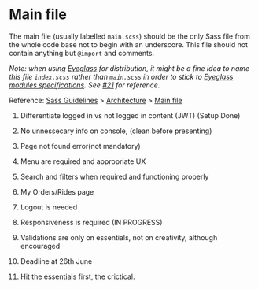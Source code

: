 # Main file

The main file (usually labelled `main.scss`) should be the only Sass file from the whole code base not to begin with an underscore. This file should not contain anything but `@import` and comments.

_Note: when using [Eyeglass](https://github.com/sass-eyeglass/eyeglass) for distribution, it might be a fine idea to name this file `index.scss` rather than `main.scss` in order to stick to [Eyeglass modules specifications](https://github.com/sass-eyeglass/eyeglass#writing-an-eyeglass-module-with-sass-files). See [#21](https://github.com/KittyGiraudel/sass-boilerplate/issues/21) for reference._

Reference: [Sass Guidelines](https://sass-guidelin.es/) > [Architecture](https://sass-guidelin.es/#architecture) > [Main file](https://sass-guidelin.es/#main-file)

1. Differentiate logged in vs not logged in content (JWT) (Setup Done)

2. No unnessecary info on console, (clean before presenting)

3. Page not found error(not mandatory) 

4. Menu are required and appropriate UX 

5. Search and filters when required and functioning properly

6. My Orders/Rides page

7. Logout is needed

8. Responsiveness is required (IN PROGRESS)

9. Validations are only on essentials, not on creativity, although encouraged

10. Deadline at 26th June

11. Hit the essentials first, the crictical.
